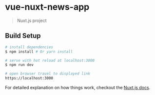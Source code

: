 # vue-nuxt-news-app

> Nuxt.js project

## Build Setup

``` bash
# install dependencies
$ npm install # Or yarn install

# serve with hot reload at localhost:3000
$ npm run dev

# open browser travel to displayed link
https://localhost:3000
```

For detailed explanation on how things work, checkout the [Nuxt.js docs](https://github.com/nuxt/nuxt.js).
